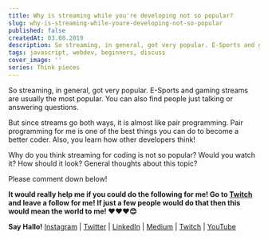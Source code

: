 ```yaml
---
title: Why is streaming while you're developing not so popular?
slug: why-is-streaming-while-youre-developing-not-so-popular
published: false
createdAt: 03.08.2019
description: So streaming, in general, got very popular. E-Sports and gaming streams are usually the most popular. You can also find people just talking or answering questions.
tags: javascript, webdev, beginners, discuss
cover_image: ''
series: Think pieces
---
```


So streaming, in general, got very popular.
E-Sports and gaming streams are usually the most popular.
You can also find people just talking or answering questions.

But since streams go both ways, it is almost like pair programming.
Pair programming for me is one of the best things you can do to become a better coder. Also, you learn how other developers think!

Why do you think streaming for coding is not so popular?
Would you watch it?
How should it look?
General thoughts about this topic?

Please comment down below!

**It would really help me if you could do the following for me!
Go to [Twitch](https://dev.to/twitch_live_streams/lampewebdev) and leave a follow for me! If just a few people would do that then this would mean the world to me! ❤❤❤😊**

**Say Hallo!** [Instagram](https://www.instagram.com/lampewebdev/) | [Twitter](https://twitter.com/lampewebdev) | [LinkedIn](https://www.linkedin.com/in/michael-lazarski-25725a87) | [Medium](https://medium.com/@lampewebdevelopment) | [Twitch](https://dev.to/twitch_live_streams/lampewebdev) | [YouTube](https://www.youtube.com/channel/UCYCe4Cnracnq91J0CgoyKAQ)